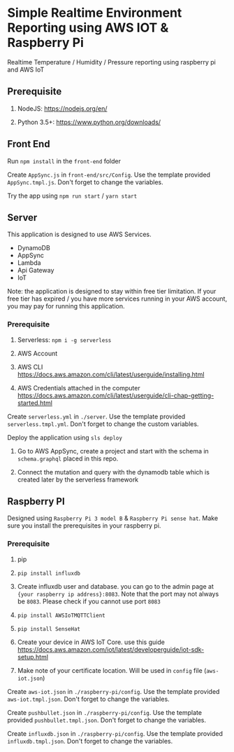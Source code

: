 # Simple Realtime Environment Reporting using AWS IOT & Raspberry Pi

Realtime Temperature / Humidity / Pressure reporting using raspberry pi and AWS IoT

## Prerequisite

1. NodeJS: https://nodejs.org/en/

1. Python 3.5+: https://www.python.org/downloads/

## Front End

Run `npm install` in the `front-end` folder

Create `AppSync.js` in `front-end/src/Config`. Use the template provided `AppSync.tmpl.js`. Don't forget to change the variables.

Try the app using `npm run start` / `yarn start`


## Server

This application is designed to use AWS Services.

- DynamoDB
- AppSync
- Lambda
- Api Gateway
- IoT

Note: the application is designed to stay within free tier limitation. If your free tier has expired / you have more services running in your AWS account, you may pay for running this application.

### Prerequisite

1. Serverless: `npm i -g serverless`

1. AWS Account

1. AWS CLI https://docs.aws.amazon.com/cli/latest/userguide/installing.html

1. AWS Credentials attached in the computer https://docs.aws.amazon.com/cli/latest/userguide/cli-chap-getting-started.html


Create `serverless.yml` in `./server`. Use the template provided `serverless.tmpl.yml`. Don't forget to change the custom variables.

Deploy the application using `sls deploy`

1. Go to AWS AppSync, create a project and start with the schema in `schema.graphql` placed in this repo.

1. Connect the mutation and query with the dynamodb table which is created later by the serverless framework


## Raspberry PI

Designed using `Raspberry Pi 3 model B` & `Raspberry Pi sense hat`. Make sure you install the prerequisites in your raspberry pi.

### Prerequisite

1. pip

1. `pip install influxdb`

1. Create influxdb user and database. you can go to the admin page at `{your raspberry ip address}:8083`. Note that the port may not always be `8083`. Please check if you cannot use port `8083`

1. `pip install AWSIoTMQTTClient`

1. `pip install SenseHat`

1. Create your device in AWS IoT Core. use this guide https://docs.aws.amazon.com/iot/latest/developerguide/iot-sdk-setup.html

1. Make note of your certificate location. Will be used in `config` file (`aws-iot.json`)

Create `aws-iot.json` in `./raspberry-pi/config`. Use the template provided `aws-iot.tmpl.json`. Don't forget to change the variables.

Create `pushbullet.json` in `./raspberry-pi/config`. Use the template provided `pushbullet.tmpl.json`. Don't forget to change the variables.

Create `influxdb.json` in `./raspberry-pi/config`. Use the template provided `influxdb.tmpl.json`. Don't forget to change the variables.
